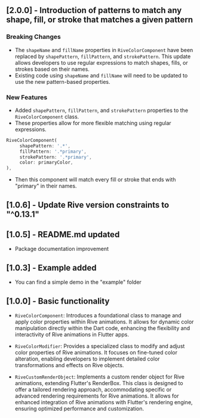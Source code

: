 ## [2.0.0] - Introduction of patterns to match any shape, fill, or stroke that matches a given pattern

### Breaking Changes

- The `shapeName` and `fillName` properties in `RiveColorComponent` have been replaced by `shapePattern`, `fillPattern`, and `strokePattern`. This update allows developers to use regular expressions to match shapes, fills, or strokes based on their names.
- Existing code using `shapeName` and `fillName` will need to be updated to use the new pattern-based properties.

### New Features

- Added `shapePattern`, `fillPattern`, and `strokePattern` properties to the `RiveColorComponent` class.
- These properties allow for more flexible matching using regular expressions.

```Dart
RiveColorComponent(
     shapePattern: '.*',
     fillPattern: '.*primary',
     strokePattern: '.*primary',
     color: primaryColor,
),
```

- Then this component will match every fill or stroke that ends with "primary" in their names.

## [1.0.6] - Update Rive version constraints to "^0.13.1"

## [1.0.5] - README.md updated

- Package documentation improvement

## [1.0.3] - Example added

- You can find a simple demo in the "example" folder

## [1.0.0] - Basic functionality

- `RiveColorComponent`: Introduces a foundational class to manage and apply color properties within Rive animations. It allows for dynamic color manipulation directly within the Dart code, enhancing the flexibility and interactivity of Rive animations in Flutter apps.

- `RiveColorModifier`: Provides a specialized class to modify and adjust color properties of Rive animations. It focuses on fine-tuned color alteration, enabling developers to implement detailed color transformations and effects on Rive objects.

- `RiveCustomRenderObject`: Implements a custom render object for Rive animations, extending Flutter's RenderBox. This class is designed to offer a tailored rendering approach, accommodating specific or advanced rendering requirements for Rive animations. It allows for enhanced integration of Rive animations with Flutter's rendering engine, ensuring optimized performance and customization.
